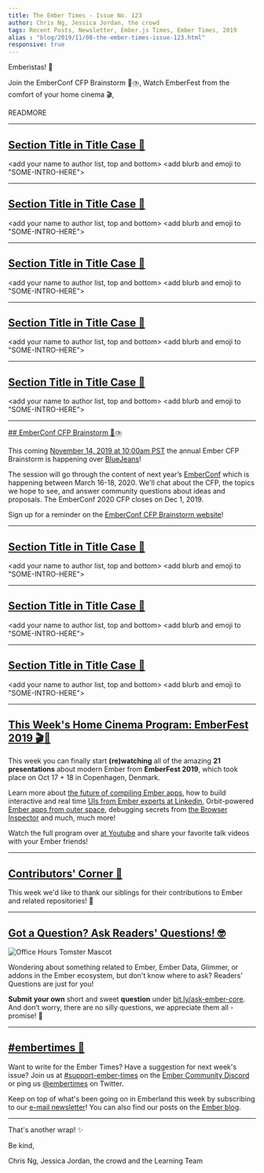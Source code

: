 ```yaml
---
title: The Ember Times - Issue No. 123
author: Chris Ng, Jessica Jordan, the crowd
tags: Recent Posts, Newsletter, Ember.js Times, Ember Times, 2019
alias : "blog/2019/11/08-the-ember-times-issue-123.html"
responsive: true
---
```


<SAYING-HELLO-IN-YOUR-FAVORITE-LANGUAGE> Emberistas! 🐹

<SOME-INTRO-HERE-TO-KEEP-THEM-SUBSCRIBERS-READING>
Join the EmberConf CFP Brainstorm 🧠⛈️,
Watch EmberFest from the comfort of your home cinema 🎬,

READMORE

---

## [Section Title in Title Case 🐹](#section-url)

<change section title emoji>
<consider adding some bold to your paragraph>

<add your name to author list, top and bottom>
<add blurb and emoji to "SOME-INTRO-HERE">

---

## [Section Title in Title Case 🐹](#section-url)

<change section title emoji>
<consider adding some bold to your paragraph>

<add your name to author list, top and bottom>
<add blurb and emoji to "SOME-INTRO-HERE">

---

## [Section Title in Title Case 🐹](#section-url)

<change section title emoji>
<consider adding some bold to your paragraph>

<add your name to author list, top and bottom>
<add blurb and emoji to "SOME-INTRO-HERE">

---

## [Section Title in Title Case 🐹](#section-url)

<change section title emoji>
<consider adding some bold to your paragraph>

<add your name to author list, top and bottom>
<add blurb and emoji to "SOME-INTRO-HERE">

---

## [Section Title in Title Case 🐹](#section-url)

<change section title emoji>
<consider adding some bold to your paragraph>

<add your name to author list, top and bottom>
<add blurb and emoji to "SOME-INTRO-HERE">

---

[## EmberConf CFP Brainstorm 🧠⛈️](https://emberconf.com/#/cfp-brainstorm)

This coming [November 14, 2019 at 10:00am PST](https://everytimezone.com/s/970f2362) the annual Ember CFP Brainstorm is happening over [BlueJeans](https://bluejeans.com/241628685/webrtc)!

The session will go through the content of next year’s [EmberConf](http://emberconf.com/) which is happening between March 16-18, 2020. We'll chat about the CFP, the topics we hope to see, and answer community questions about ideas and proposals. The EmberConf 2020 CFP closes on Dec 1, 2019.

Sign up for a reminder on the [EmberConf CFP Brainstorm website](https://emberconf.com/#/cfp-brainstorm)!

---

## [Section Title in Title Case 🐹](#section-url)

<change section title emoji>
<consider adding some bold to your paragraph>

<add your name to author list, top and bottom>
<add blurb and emoji to "SOME-INTRO-HERE">

---

## [Section Title in Title Case 🐹](#section-url)

<change section title emoji>
<consider adding some bold to your paragraph>

<add your name to author list, top and bottom>
<add blurb and emoji to "SOME-INTRO-HERE">

---

## [Section Title in Title Case 🐹](#section-url)

<change section title emoji>
<consider adding some bold to your paragraph>

<add your name to author list, top and bottom>
<add blurb and emoji to "SOME-INTRO-HERE">

---

## [This Week's Home Cinema Program: EmberFest 2019 🎬🍿](https://www.youtube.com/watch?v=zXbqv2PeYCM&list=PLN4SpDLOSVkT0e094BZhGkUnf2WBF09xx)

This week you can finally start **(re)watching** all of the amazing **21 presentations** about modern Ember from **EmberFest 2019**, which took place on Oct 17 + 18 in Copenhagen, Denmark.

Learn more about [the future of compiling Ember apps](https://www.youtube.com/watch?v=StFbdKBC94o), how to build interactive and real time [UIs from Ember experts at Linkedin](https://www.youtube.com/watch?v=lpljvcBUye0), Orbit-powered [Ember apps from outer space](https://www.youtube.com/watch?v=b7-VegI-WX8), debugging secrets from [the Browser Inspector](https://www.youtube.com/watch?v=xIWFn05oLe8) and much, much more!

Watch the full program over [at Youtube](https://www.youtube.com/watch?v=zXbqv2PeYCM&list=PLN4SpDLOSVkT0e094BZhGkUnf2WBF09xx) and share your favorite talk videos with your Ember friends!

---

## [Contributors' Corner 👏](https://guides.emberjs.com/release/contributing/repositories/)

<p>This week we'd like to thank our siblings for their contributions to Ember and related repositories! 💖</p>

---

## [Got a Question? Ask Readers' Questions! 🤓](https://docs.google.com/forms/d/e/1FAIpQLScqu7Lw_9cIkRtAiXKitgkAo4xX_pV1pdCfMJgIr6Py1V-9Og/viewform)

<div class="blog-row">
  <img class="float-right small transparent padded" alt="Office Hours Tomster Mascot" title="Readers' Questions" src="/images/tomsters/officehours.png" />

  <p>Wondering about something related to Ember, Ember Data, Glimmer, or addons in the Ember ecosystem, but don't know where to ask? Readers’ Questions are just for you!</p>

  <p><strong>Submit your own</strong> short and sweet <strong>question</strong> under <a href="https://bit.ly/ask-ember-core" target="rq">bit.ly/ask-ember-core</a>. And don’t worry, there are no silly questions, we appreciate them all - promise! 🤞</p>
</div>

---

## [#embertimes 📰](https://blog.emberjs.com/tags/newsletter.html)

Want to write for the Ember Times? Have a suggestion for next week's issue? Join us at [#support-ember-times](https://discordapp.com/channels/480462759797063690/485450546887786506) on the [Ember Community Discord](https://discordapp.com/invite/zT3asNS) or ping us [@embertimes](https://twitter.com/embertimes) on Twitter.

Keep on top of what's been going on in Emberland this week by subscribing to our [e-mail newsletter](https://the-emberjs-times.ongoodbits.com/)! You can also find our posts on the [Ember blog](https://emberjs.com/blog/tags/newsletter.html).

---

That's another wrap! ✨

Be kind,

Chris Ng, Jessica Jordan, the crowd and the Learning Team
